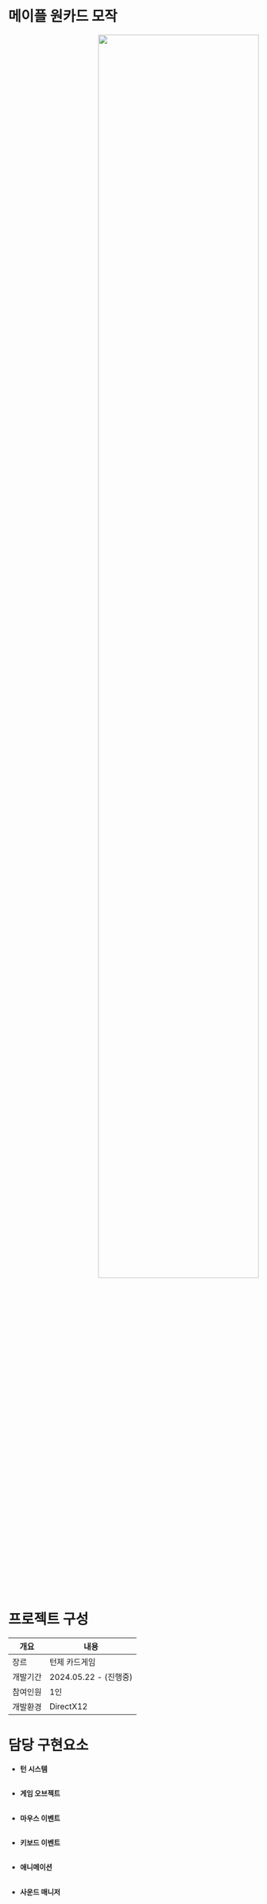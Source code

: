 # 메이플 원카드 모작
<a href="https://youtu.be/FjVJnLojaAo">
  <p align="right">
    <img src="https://github.com/1506022022/MapleOnecard_Copy/assets/88864717/cd487e23-fcb5-4dbe-b48e-e27d625f15d9.png" width="80%" height="80%">
  </p>
</a>
 
# 프로젝트 구성
|개요|내용|
|---|---|
|장르|턴제 카드게임|
|개발기간|2024.05.22 -  (진행중)|
|참여인원|1인|
|개발환경|DirectX12|



# 담당 구현요소

- **턴 시스템**
##
- **게임 오브젝트**
##
- **마우스 이벤트**
##
- **키보드 이벤트**
##
- **애니메이션**
##
- **사운드 매니저**
